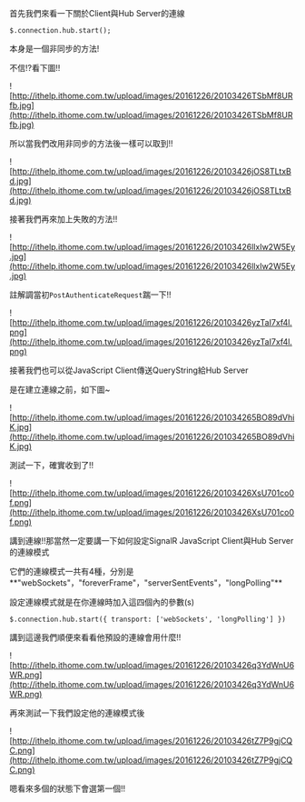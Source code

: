 首先我們來看一下關於Client與Hub Server的連線

`$.connection.hub.start();`

本身是一個非同步的方法!

不信!?看下圖!!


![http://ithelp.ithome.com.tw/upload/images/20161226/20103426TSbMf8URfb.jpg](http://ithelp.ithome.com.tw/upload/images/20161226/20103426TSbMf8URfb.jpg)



所以當我們改用非同步的方法後一樣可以取到!!



![http://ithelp.ithome.com.tw/upload/images/20161226/20103426jOS8TLtxBd.jpg](http://ithelp.ithome.com.tw/upload/images/20161226/20103426jOS8TLtxBd.jpg)



接著我們再來加上失敗的方法!!


![http://ithelp.ithome.com.tw/upload/images/20161226/20103426llxIw2W5Ey.jpg](http://ithelp.ithome.com.tw/upload/images/20161226/20103426llxIw2W5Ey.jpg)



註解調當初`PostAuthenticateRequest`踹一下!!


![http://ithelp.ithome.com.tw/upload/images/20161226/20103426yzTaI7xf4l.png](http://ithelp.ithome.com.tw/upload/images/20161226/20103426yzTaI7xf4l.png)



接著我們也可以從JavaScript Client傳送QueryString給Hub Server

是在建立連線之前，如下圖~


![http://ithelp.ithome.com.tw/upload/images/20161226/201034265BO89dVhiK.jpg](http://ithelp.ithome.com.tw/upload/images/20161226/201034265BO89dVhiK.jpg)



測試一下，確實收到了!!


![http://ithelp.ithome.com.tw/upload/images/20161226/20103426XsU701co0f.png](http://ithelp.ithome.com.tw/upload/images/20161226/20103426XsU701co0f.png)



講到連線!!那當然一定要講一下如何設定SignalR JavaScript Client與Hub Server的連線模式

它們的連線模式一共有4種，分別是**"webSockets"，"foreverFrame"，"serverSentEvents"，"longPolling"**

設定連線模式就是在你連線時加入這四個內的參數(s)

`$.connection.hub.start({ transport: ['webSockets', 'longPolling'] })`

講到這邊我們順便來看看他預設的連線會用什麼!!


![http://ithelp.ithome.com.tw/upload/images/20161226/20103426q3YdWnU6WR.png](http://ithelp.ithome.com.tw/upload/images/20161226/20103426q3YdWnU6WR.png)



再來測試一下我們設定他的連線模式後


![http://ithelp.ithome.com.tw/upload/images/20161226/20103426tZ7P9gjCQC.png](http://ithelp.ithome.com.tw/upload/images/20161226/20103426tZ7P9gjCQC.png)



嗯看來多個的狀態下會選第一個!!

